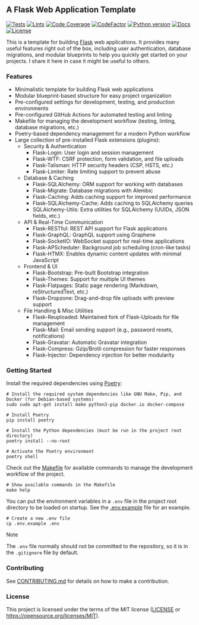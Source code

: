 ## A Flask Web Application Template

[![Tests](https://img.shields.io/github/actions/workflow/status/habedi/template-web-app-flask/tests.yml?label=tests&style=flat&labelColor=282c34&logo=github)](https://github.com/habedi/template-web-app-flask/actions/workflows/tests.yml)
[![Lints](https://img.shields.io/github/actions/workflow/status/habedi/template-web-app-flask/lints.yml?label=lints&style=flat&labelColor=282c34&logo=github)](https://github.com/habedi/template-web-app-flask/actions/workflows/lints.yml)
[![Code Coverage](https://img.shields.io/codecov/c/github/habedi/template-web-app-flask?style=flat&labelColor=282c34&color=ffca28&logo=codecov)](https://codecov.io/gh/habedi/template-web-app-flask)
[![CodeFactor](https://img.shields.io/codefactor/grade/github/habedi/template-web-app-flask?style=flat&labelColor=282c34&color=4caf50&logo=codefactor)](https://www.codefactor.io/repository/github/habedi/template-web-app-flask)
[![Python version](https://img.shields.io/badge/python-%3E=3.10-3776ab?style=flat&labelColor=282c34&logo=python)](https://github.com/habedi/template-web-app-flask)
[![Docs](https://img.shields.io/badge/docs-latest-007ec6?style=flat&labelColor=282c34&logo=readthedocs)](https://github.com/habedi/template-web-app-flask/blob/main/docs/README.md)
[![License](https://img.shields.io/badge/license-MIT-007ec6?style=flat&labelColor=282c34&logo=open-source-initiative)](https://github.com/habedi/template-web-app-flask/blob/main/LICENSE)

This is a template for building [Flask](https://flask.palletsprojects.com/en/stable/) web applications.
It provides many useful features right out of the box, including user authentication, database migrations,
and modular blueprints to help you quickly get started on your projects.
I share it here in case it might be useful to others.

### Features

- Minimalistic template for building Flask web applications
- Modular blueprint-based structure for easy project organization
- Pre-configured settings for development, testing, and production environments
- Pre-configured GitHub Actions for automated testing and linting
- Makefile for managing the development workflow (testing, linting, database migrations, etc.)
- Poetry-based dependency management for a modern Python workflow
- Large collection of pre-installed Flask extensions (plugins):
    - Security & Authentication
        - Flask-Login: User login and session management
        - Flask-WTF: CSRF protection, form validation, and file uploads
        - Flask-Talisman: HTTP security headers (CSP, HSTS, etc.)
        - Flask-Limiter: Rate limiting support to prevent abuse
    - Database & Caching
        - Flask-SQLAlchemy: ORM support for working with databases
        - Flask-Migrate: Database migrations with Alembic
        - Flask-Caching: Adds caching support for improved performance
        - Flask-SQLAlchemy-Cache: Adds caching to SQLAlchemy queries
        - SQLAlchemy-Utils: Extra utilities for SQLAlchemy (UUIDs, JSON fields, etc.)
    - API & Real-Time Communication
        - Flask-RESTful: REST API support for Flask applications
        - Flask-GraphQL: GraphQL support using Graphene
        - Flask-SocketIO: WebSocket support for real-time applications
        - Flask-APScheduler: Background job scheduling (cron-like tasks)
        - Flask-HTMX: Enables dynamic content updates with minimal JavaScript
    - Frontend & UI
        - Flask-Bootstrap: Pre-built Bootstrap integration
        - Flask-Themes: Support for multiple UI themes
        - Flask-Flatpages: Static page rendering (Markdown, reStructuredText, etc.)
        - Flask-Dropzone: Drag-and-drop file uploads with preview support
    - File Handling & Misc Utilities
        - Flask-Reuploaded: Maintained fork of Flask-Uploads for file management
        - Flask-Mail: Email sending support (e.g., password resets, notifications)
        - Flask-Gravatar: Automatic Gravatar integration
        - Flask-Compress: Gzip/Brotli compression for faster responses
        - Flask-Injector: Dependency injection for better modularity

### Getting Started

Install the required dependencies using [Poetry](https://python-poetry.org/):

```shell
# Install the required system dependencies like GNU Make, Pip, and Docker (for Debian-based systems)
sudo sudo apt-get install make python3-pip docker.io docker-compose

# Install Poetry
pip install poetry

# Install the Python dependencies (must be run in the project root directory)
poetry install --no-root

# Activate the Poetry environment
poetry shell
```

Check out the [Makefile](Makefile) for available commands to manage the development workflow of the project.

```shell
# Show available commands in the Makefile
make help
```

You can put the environment variables in a `.env` file in the project root directory to be loaded on startup.
See the [.env.example](.env.example) file for an example.

```shell
# Create a new .env file
cp .env.example .env
```

> [!NOTE]
> The `.env` file normally should not be committed to the repository, so it is in the `.gitignore` file by default.

### Contributing

See [CONTRIBUTING.md](CONTRIBUTING.md) for details on how to make a contribution.

### License

This project is licensed under the terms of the MIT license ([LICENSE](LICENSE) or https://opensource.org/licenses/MIT).
